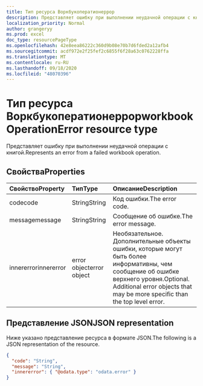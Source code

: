 ```yaml
---
title: Тип ресурса Воркбукоператионеррор
description: Представляет ошибку при выполнении неудачной операции с книгой.
localization_priority: Normal
author: grangeryy
ms.prod: excel
doc_type: resourcePageType
ms.openlocfilehash: 42e8eea86222c360d9b08e70b7d6fded2a12afb4
ms.sourcegitcommit: acdf972e2f25fef2c6855f6f28a63c0762228ffa
ms.translationtype: MT
ms.contentlocale: ru-RU
ms.lasthandoff: 09/18/2020
ms.locfileid: "48070396"
---
```

# <a name="workbookoperationerror-resource-type"></a><span data-ttu-id="64b47-103">Тип ресурса Воркбукоператионеррор</span><span class="sxs-lookup"><span data-stu-id="64b47-103">workbookOperationError resource type</span></span>

<span data-ttu-id="64b47-104">Представляет ошибку при выполнении неудачной операции с книгой.</span><span class="sxs-lookup"><span data-stu-id="64b47-104">Represents an error from a failed workbook operation.</span></span>

## <a name="properties"></a><span data-ttu-id="64b47-105">Свойства</span><span class="sxs-lookup"><span data-stu-id="64b47-105">Properties</span></span>

| <span data-ttu-id="64b47-106">Свойство</span><span class="sxs-lookup"><span data-stu-id="64b47-106">Property</span></span>     | <span data-ttu-id="64b47-107">Тип</span><span class="sxs-lookup"><span data-stu-id="64b47-107">Type</span></span>        | <span data-ttu-id="64b47-108">Описание</span><span class="sxs-lookup"><span data-stu-id="64b47-108">Description</span></span> |
|:-------------|:------------|:------------|
|<span data-ttu-id="64b47-109">code</span><span class="sxs-lookup"><span data-stu-id="64b47-109">code</span></span>|<span data-ttu-id="64b47-110">String</span><span class="sxs-lookup"><span data-stu-id="64b47-110">String</span></span>| <span data-ttu-id="64b47-111">Код ошибки.</span><span class="sxs-lookup"><span data-stu-id="64b47-111">The error code.</span></span>|
|<span data-ttu-id="64b47-112">message</span><span class="sxs-lookup"><span data-stu-id="64b47-112">message</span></span>|<span data-ttu-id="64b47-113">String</span><span class="sxs-lookup"><span data-stu-id="64b47-113">String</span></span>| <span data-ttu-id="64b47-114">Сообщение об ошибке.</span><span class="sxs-lookup"><span data-stu-id="64b47-114">The error message.</span></span>|
|<span data-ttu-id="64b47-115">innererror</span><span class="sxs-lookup"><span data-stu-id="64b47-115">innererror</span></span>|<span data-ttu-id="64b47-116">error object</span><span class="sxs-lookup"><span data-stu-id="64b47-116">error object</span></span>| <span data-ttu-id="64b47-p101">Необязательное. Дополнительные объекты ошибки, которые могут быть более информативны, чем сообщение об ошибке верхнего уровня.</span><span class="sxs-lookup"><span data-stu-id="64b47-p101">Optional. Additional error objects that may be more specific than the top level error.</span></span>|

## <a name="json-representation"></a><span data-ttu-id="64b47-119">Представление JSON</span><span class="sxs-lookup"><span data-stu-id="64b47-119">JSON representation</span></span>

<span data-ttu-id="64b47-120">Ниже указано представление ресурса в формате JSON.</span><span class="sxs-lookup"><span data-stu-id="64b47-120">The following is a JSON representation of the resource.</span></span>

<!-- {
  "blockType": "resource",
  "optionalProperties": [

  ],
  "@odata.type": "microsoft.graph.workbookOperationError",
  "baseType": null
}-->

```json
{
  "code": "String",
  "message": "String",
  "innererror": { "@odata.type": "odata.error" }
}
```

<!-- uuid: 16cd6b66-4b1a-43a1-adaf-3a886856ed98
2019-02-04 14:57:30 UTC -->
<!-- {
  "type": "#page.annotation",
  "description": "workbookOperationError resource",
  "keywords": "",
  "section": "documentation",
  "tocPath": ""
}-->


